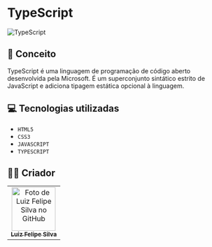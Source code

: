 # TypeScript

<img src="https://res.cloudinary.com/practicaldev/image/fetch/s--Nj6v0wAM--/c_imagga_scale,f_auto,fl_progressive,h_900,q_auto,w_1600/https://dev-to-uploads.s3.amazonaws.com/uploads/articles/q155jviesjvu4jonzkt2.jpg" alt="TypeScript">

## :thought_balloon: Conceito

TypeScript é uma linguagem de programação de código aberto desenvolvida pela Microsoft. É um superconjunto sintático estrito de JavaScript e adiciona tipagem estática opcional à linguagem.

## 💻 Tecnologias utilizadas

- `HTML5`
- `CSS3`
- `JAVASCRIPT`
- `TYPESCRIPT`

## 🧑‍💻 Criador

<table>
  <tr>
    <td align="center">
      <a href="https://github.com/luizfelipe9627">
        <img src="https://github.com/luizfelipe9627.png" width="100px;" alt="Foto de Luiz Felipe Silva no GitHub"/><br>
        <sub>
          <b>Luiz Felipe Silva</b>
        </sub>
      </a>
    </td>
  </tr>
</table>
